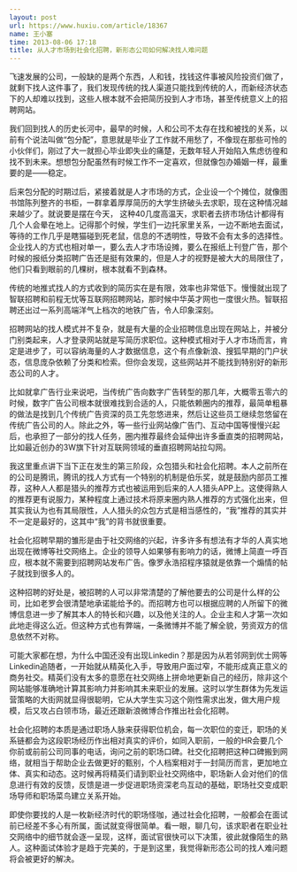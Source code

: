 ```yaml
---
layout: post
url: https://www.huxiu.com/article/18367
name: 王小塞
time: 2013-08-06 17:18
title: 从人才市场到社会化招聘，新形态公司如何解决找人难问题
---
```

飞速发展的公司，一般缺的是两个东西，人和钱，找钱这件事被风险投资们做了，就剩下找人这件事了，我们发现传统的找人渠道只能找到传统的人，而新经济状态下的人却难以找到，这些人根本就不会把简历投到人才市场，甚至传统意义上的招聘网站。

我们回到找人的历史长河中，最早的时候，人和公司不太存在找和被找的关系，以前有个说法叫做“包分配”，意思就是毕业了工作就不用愁了，不像现在那些可怜的小伙伴们，刚过了大一就担心毕业即失业的痛楚，无数年轻人开始陷入焦虑彷徨和找不到未来。想想包分配虽然有时候工作不一定喜欢，但就像包办婚姻一样，最重要的是——稳定。

后来包分配的时期过后，紧接着就是人才市场的方式，企业设一个个摊位，就像图书馆陈列整齐的书柜，一群拿着厚厚简历的大学生挤破头去求职，现在这种情况越来越少了。就说要是摆在今天， 这种40几度高温天，求职者去挤市场估计都得有几个人会晕在地上。记得那个时候，学生们一边托家里关系，一边不断地去面试，等待的工作几乎是瞎猫碰到死老鼠，信息的不透明性，导致不会有太多的选择性。企业找人的方式也相对单一，要么去人才市场设摊，要么在报纸上刊登广告，那个时候的报纸分类招聘广告还是挺有效果的，但是人才的视野是被大大的局限住了，他们只看到眼前的几棵树，根本就看不到森林。

传统的地推式找人的方式收到的简历实在是有限，效率也非常低下。慢慢就出现了智联招聘和前程无忧等互联网招聘网站，那时候中华英才网也一度很火热。智联招聘还出过一系列高端洋气上档次的地铁广告，令人印象深刻。

招聘网站的找人模式并不复杂，就是有大量的企业招聘信息出现在网站上，并被分门别类起来，人才登录网站就是写简历求职位。这种模式相对于人才市场而言，肯定是进步了，可以容纳海量的人才数据信息，这个有点像新浪、搜狐早期的门户状态，信息庞杂依赖了分类和检索。但你会发现，这些网站并不能找到特别好的新形态公司的人才。

比如就拿广告行业来说吧，当传统广告向数字广告转型的那几年，大概零五零六的时候，数字广告公司根本就很难找到合适的人，只能依赖圈内的推荐，最简单粗暴的做法是找到几个传统广告资深的员工先忽悠进来，然后让这些员工继续忽悠留在传统广告公司的人。除此之外，等一些行业网站像广告门、互动中国等慢慢兴起后，也承担了一部分的找人任务，圈内推荐最终会延伸出许多垂直类的招聘网站，比如最近创办的3W旗下针对互联网领域的垂直招聘网站拉勾网。

我这里重点讲下当下正在发生的第三阶段，众包猎头和社会化招聘。本人之前所在的公司是腾讯，腾讯的找人方式有一个特别的机制是伯乐奖，就是鼓励内部员工推荐，这种人人都是猎头的推荐方式也被运用到后来的人人猎头APP上。这使得熟人的推荐更有说服力，某种程度上通过技术将原来圈内熟人推荐的方式强化出来，但其实我认为也有其局限性，人人猎头的众包方式是相当感性的，“我”推荐的其实并不一定是最好的，这其中“我”的背书就很重要。

社会化招聘早期的雏形是由于社交网络的兴起，许多许多有想法有才华的人真实地出现在微博等社交网络上。企业的领导人如果够有影响力的话，微博上简直一呼百应，根本就不需要到招聘网站发布广告。像罗永浩招程序猿就是依靠一个煽情的帖子就找到很多人的。

这种招聘的好处是，被招聘的人可以非常清楚的了解他要去的公司是什么样的公司，比如老罗会很清楚地承诺能给予的。而招聘方也可以根据应聘的人所留下的微博信息进一步了解其本人的特长和兴趣，以及他关注的人。企业主和人才第一次如此地走得这么近。但这种方式也有弊端，一条微博并不能了解全貌，劳资双方的信息依然不对称。

可能大家都在想，为什么中国还没有出现Linkedin？那是因为从若邻网到优士网等Linkedin追随者，一开始就从精英化入手，导致用户面过窄，不能形成真正意义的商务社交。精英们没有太多的意愿在社交网络上拼命地更新自己的经历，除非这个网站能够准确地计算其影响力并影响其未来职业的发展。这时以学生群体为先发运营策略的大街网就显得很聪明，它从大学生实习这个刚性需求出发，做大用户规模，后又攻占白领市场，最近还跟新浪微博合作推出社会化招聘。

社会化招聘的本质是通过职场人脉来获得职位机会，每一次职位的变迁，职场的关系链都会为这段职场经历作出相对真实的评价，如同入职前，一般的HR会要几个你前或前前公司同事的电话，询问之前的职场口碑。社交化招聘把这种口碑搬到网络，就相当于帮助企业去做更好的甄别，个人档案相对于一封简历而言，更加地立体、真实和动态。这时候再将精英们请到职业社交网络中，职场新人会对他们的信息进行有效的反馈，反馈是进一步促进职场资深老鸟互动的基础，职场社交变成职场导师和职场菜鸟建立关系开始。

即使你要找的人是一枚新经济时代的职场怪咖，通过社会化招聘，一般都会在面试前已经差不多心有所属，面试就变得很简单。看一眼，聊几句，该求职者在职业社交网络中的细节就会逐一呈现，这样，面试官很快可以下决策，彼此就像陌生的熟人。这种面试体验才是趋于完美的，于是到这里，我觉得新形态公司的找人难问题将会被更好的解决。

